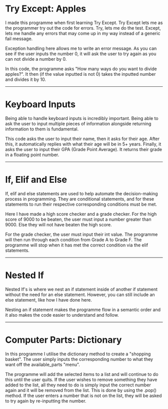 # Try Except: Apples

I made this programme when first learning Try Except. Try Except lets me as the programmer try out the code for errors. Try, lets me do the test. Except, lets me handle any errors that may come up in my way instead of a generic fail message.

Exception handling here allows me to write an error message. As you can see if the user inputs the number 0, it will ask the user to try again as you can not divide a number by 0.

In this code, the programme asks "How many ways do you want to divide apples?". It then (if the value inputted is not 0) takes the inputted number and divides it by 10.

***
# Keyboard Inputs

Being able to handle keyboard inputs is incredibly important. Being able to ask the user to input multiple pieces of information alongside returning information to them is fundamental.

This code asks the user to input their name, then it asks for their age. After this, it automatically replies with what their age will be in 5+ years. Finally, it asks the user to input their GPA (Grade Point Average). It returns their grade in a floating point number.

***
# If, Elif and Else

If, elif and else statements are used to help automate the decision-making process in programming. They are conditional statements, and for these statements to run their respective corresponding conditions must be met.

Here I have made a high score checker and a grade checker. For the high score of 9000 to be beaten, the user must input a number greater than 9000. Else they will not have beaten the high score.

For the grade checker, the user must input their int value. The programme will then run through each condition from Grade A to Grade F. The programme will stop when it has met the correct condition via the elif statements.

***
# Nested If

Nested If's is where we nest an if statement inside of another if statement without the need for an else statement. However, you can still include an else statement, like how I have done here.

Nesting an if statement makes the programme flow in a semantic order and it also makes the code easier to understand and follow.

***
# Computer Parts: Dictionary

In this programme I utilise the dictionary method to create a "shopping basket". The user simply inputs the corresponding number to what they want off the available_parts "menu".

The programme will add the selected items to a list and will continue to do this until the user quits. If the user wishes to remove something they have added to the list, all they need to do is simply input the correct number again and it will be removed from the list. This is done by using the .pop() method. If the user enters a number that is not on the list, they will be asked to try again by re-inputting the number.
